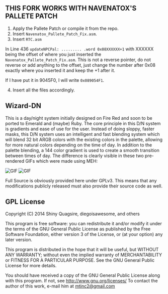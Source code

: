 **THIS FORK WORKS WITH NAVENATOX'S PALLETE PATCH**
---------------------------------------------------
1. Apply the Pallete Patch or compile it from the repo. 
2. Insert `Navenatox_Pallete_Patch_Fix.asm`.
3. Insert `RTC.asm`

In Line 436 `updateNPCPal: ......... .word 0x08XXXXXX+1` with XXXXXX being the offset of where you just inserted the `Navenatox_Pallete_Patch_Fix.asm`. This is not a reverse pointer, do not reverse or add anything to the offset, just change the number after 0x08 exactly where you inserted it and keep the +1 after it.

If I have put it in 9045F0, I will write `0x089054F1`.


4. Insert all the files accordingly.


Wizard-DN
--------------

This is a day/night system initially designed on Fire Red and soon to be ported to Emerald and (maybe) Ruby. The core principle in this D/N system is gradients and ease of use for the user. Instead of doing sloppy, faster masks, this D/N system uses an intelligent and fast blending system which will blend 32 bit ARGB colors with the existing colors in the palette, allowing for more natural colors depending on the time of day. In addition to the palette blending, a 144 color gradient is used to create a smooth transition between times of day. The difference is clearly visible in these two pre-rendered GIFs which were made using MEH:

![GIF](http://giant.gfycat.com/LateSpiffyHyrax.gif)
![GIF](http://fat.gfycat.com/FlippantBoilingFeline.gif)

Full Source is obviously provided here under GPLv3. This means that any modifications publicly released must also provide their source code as well.


GPL License
---------------

Copyright (C) 2014 Shiny Quagsire, diegoisawesome, and others

This program is free software: you can redistribute it and/or modify
it under the terms of the GNU General Public License as published by
the Free Software Foundation, either version 3 of the License, or
(at your option) any later version.

This program is distributed in the hope that it will be useful,
but WITHOUT ANY WARRANTY; without even the implied warranty of
MERCHANTABILITY or FITNESS FOR A PARTICULAR PURPOSE.  See the
GNU General Public License for more details.

You should have received a copy of the GNU General Public License
along with this program.  If not, see <http://www.gnu.org/licenses/>
To contact the author of this work, e-mail him at mtinc2@gmail.com




